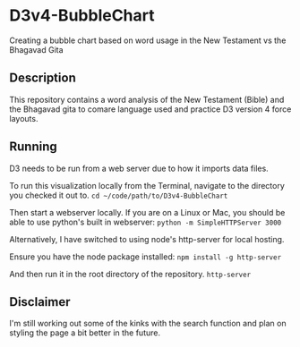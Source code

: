 # D3v4-BubbleChart
Creating a bubble chart based on word usage in the New Testament vs the Bhagavad Gita

## Description
This repository contains a word analysis of the New Testament (Bible) and the Bhagavad gita to comare language used and practice D3 version 4 force layouts.

## Running
D3 needs to be run from a web server due to how it imports data files.

To run this visualization locally from the Terminal, navigate to the directory you checked it out to.
`cd ~/code/path/to/D3v4-BubbleChart`

Then start a webserver locally. If you are on a Linux or Mac, you should be able to use python's built in webserver:
`python -m SimpleHTTPServer 3000`

Alternatively, I have switched to using node's http-server for local hosting.

Ensure you have the node package installed:
`npm install -g http-server`

And then run it in the root directory of the repository.
`http-server`

## Disclaimer

I'm still working out some of the kinks with the search function and plan on styling the page a bit better in the future.
